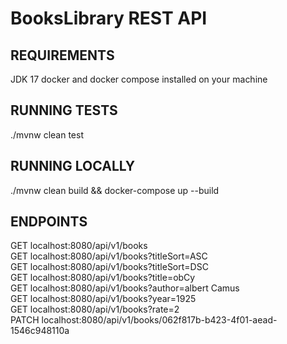 <h1>BooksLibrary REST API</h1>

<h2>REQUIREMENTS</h2>
JDK 17 
docker and docker compose installed on your machine

<h2>RUNNING TESTS</h2>
./mvnw clean test

<h2>RUNNING LOCALLY</h2>
./mvnw clean build && docker-compose up --build

<h2>ENDPOINTS</h2>
GET localhost:8080/api/v1/books<br>
GET localhost:8080/api/v1/books?titleSort=ASC<br>
GET localhost:8080/api/v1/books?titleSort=DSC<br>
GET localhost:8080/api/v1/books?title=obCy<br>
GET localhost:8080/api/v1/books?author=albert Camus<br>
GET localhost:8080/api/v1/books?year=1925<br>
GET localhost:8080/api/v1/books?rate=2<br>
PATCH localhost:8080/api/v1/books/062f817b-b423-4f01-aead-1546c948110a<br>
